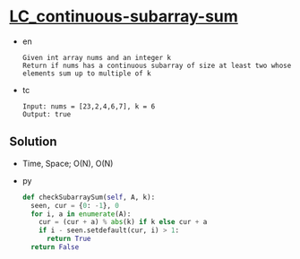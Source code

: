 # [LC_continuous-subarray-sum](https://leetcode.com/problems/continuous-subarray-sum)

* en

  ```en
  Given int array nums and an integer k
  Return if nums has a continuous subarray of size at least two whose elements sum up to multiple of k
  ```

* tc

  ```tc
  Input: nums = [23,2,4,6,7], k = 6
  Output: true
  ```

## Solution

* Time, Space; O(N), O(N)

* py

  ```py
  def checkSubarraySum(self, A, k):
    seen, cur = {0: -1}, 0
    for i, a in enumerate(A):
      cur = (cur + a) % abs(k) if k else cur + a
      if i - seen.setdefault(cur, i) > 1:
        return True
    return False
  ```
